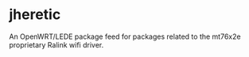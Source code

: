 # jheretic
An OpenWRT/LEDE package feed for packages related to the mt76x2e proprietary Ralink wifi driver.
